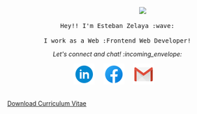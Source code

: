 
<p align="center">
  <img src="https://user-images.githubusercontent.com/124535888/229399788-9e77f144-5546-4de4-8436-50481bbae8fa.png" width="40%" align="right">
  <br><br>
  <samp>
    Hey!! I'm Esteban Zelaya :wave:
    <br><br>
    I work as a Web :Frontend Web Developer!
  </samp>
</p>

<p align="center"> 
  <i> Let's connect and chat! :incoming_envelope: </i>
</p>

<p align="center">
<a href="https://www.linkedin.com/in/esteban-zelaya-arge%C3%B1al-22317313a/"><img src="https://github.com/sarthak77/sarthak77/blob/master/icons/icons8-linkedin-circled-48.png" alt="LinkedIn"></a> &nbsp; &nbsp;
<a href="https://www.facebook.com/estebanzelaya123/"><img src="https://github.com/sarthak77/sarthak77/blob/master/icons/icons8-facebook-48.png" alt="Facebook"></a> &nbsp; &nbsp;
<a href="estebanzelaya123.ez41@gmail.com"><img src="https://github.com/sarthak77/sarthak77/blob/master/icons/icons8-gmail-48.png" alt="Gmail"></a> &nbsp; &nbsp;
</p>
<br><a href="Curriculum _vitae_28-2-23.pdf](https://raw.githubusercontent.com/EZelaya123/EZelaya123/main/Curriculum%20_vitae_28-2-23.pdf" download="Acme Documentation (ver. 2.0.1).txt">Download Curriculum Vitae</a>




